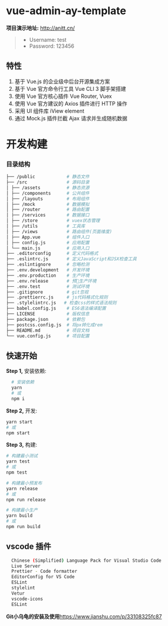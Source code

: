 # vue-admin-ay-template

**项目演示地址:** <http://anitt.cn/>

> - Username: test
> - Password: 123456

## 特性

1.  基于 Vue.js 的企业级中后台开源集成方案
2.  基于 Vue 官方命令行工具 Vue CLI 3 脚手架搭建
3.  使用 Vue 官方核心插件 Vue Router, Vuex
4.  使用 Vue 官方建议的 Axios 插件进行 HTTP 操作
5.  采用 UI 组件库 iView element
6.  通过 Mock.js 插件拦截 Ajax 请求并生成随机数据

# 开发构建

### 目录结构

```bash
├── /public            # 静态文件
├── /src               # 源码目录
│ ├── /assets          # 静态资源
│ ├── /components      # 公共组件
│ ├── /layouts         # 布局组件
│ ├── /mock            # 数据模拟
│ ├── /router          # 路由配置
│ ├── /services        # 数据接口
│ ├── /store           # vuex状态管理
│ ├── /utils           # 工具库
│ ├── /views           # 路由组件(页面维度)
│ ├── App.vue          # 组件入口
│ ├── config.js        # 应用配置
│ └── main.js          # 应用入口
├── .editorconfig      # 定义代码格式
├── .eslintrc.js       # 定义JavaScript和JSX检查工具
├── .eslintignore      # 忽略检测
├── .env.development   # 开发环境
├── .env.production    # 生产环境
├── .env.release       # 预生产环境
├── .env.test          # 测试环境
├── .gitignore         # git忽视
├── .prettierrc.js     # js代码格式化规则
├── .stylelintrc.js   # 检查css的样式语法规则
├── babel.config.js    # ES6语法编译配置
├── LICENSE            # 版权信息
├── package.json       # 依赖包
├── postcss.config.js  # 将px转化成rem
├── README.md          # 项目文档
└── vue.config.js      # 项目配置
```


## 快速开始

**Step 1,** 安装依赖:

```bash
  # 安装依赖
  yarn
  # 或
  npm i
```

**Step 2,** 开发:

```bash
yarn start
# 或
npm start
```

**Step 3,** 构建:

```bash
# 构建最小测试
yarn test
# 或
npm test

# 构建最小预发布
yarn release
# 或
npm run release

# 构建最小生产
yarn build
# 或
npm run build
```

## vscode 插件

```bash
  Chinese (Simplified) Language Pack for Visual Studio Code
  Live Server
  Prettier - Code formatter
  EditorConfig for VS Code
  ESLint
  stylelint
  Vetur
  vscode-icons
  ESLint
```

**Git小乌龟的安装及使用**<https://www.jianshu.com/p/33108325fc87>
